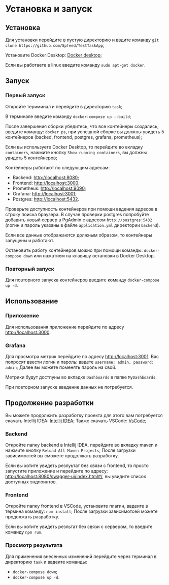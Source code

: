 # Установка и запуск

## Установка

Для установки перейдите в пустую директорию и ввдите команду `git clone https://github.com/Spfeed/TestTaskApp`;

Установите Docker Desktop: [Docker desktop](https://www.docker.com/products/docker-desktop/);

Если вы работаете в linux введите команду `sudo apt-get docker`.

## Запуск

### Первый запуск

Откройте териминал и перейдите в директорию `task`;

В терминале введите команду `docker-compose up --build`;

После завершения сборки убедитесь, что все контейнеры создались, введите команду: `docker ps`, при успешной сборке вы должны увидеть 5 контейнеров (backed, frontend, postgres, grafana, prometheus);

Если вы используете Docker Desktop, то перейдите во вкладку `containers`, нажмите кнопку `Show running containers`, вы должны увидеть 5 контейнеров;

Контейнеры работают по следующим адресам:

- Backend: [http://localhost:8080]([http://localhost:8080/);
- Frontend: [http://localhost:3000]([http://localhost:3000/);
- Prometheus: [http://localhost:9090]([http://localhost:9090/);
- Grafana: [http://localhost:3001](http://localhost:3001/);
- Postgres: [http://localhost:5432]([http://localhost:5432/).

Проверьте доступность контейнеров при помощи ввдения адресов в строку поиска браузера.
В случае проверки postgres попробуйте добавить новый сервер в PgAdmin с адресом `http://postgres:5432` (логин и пароль указаны в файле `application.yml` директории `backend`).

Если все данные отображаются должным образом, то контейнеры запущены и работают.

Остановить работу контейнеров можно при помощи команды: `docker-compose down` или нажатием на клавишу остановки в Docker Desktop.

### Повторный запуск

Для повторного запуска контейнеров введите команду `docker-compose up -d`.

## Использование

### Приложение

Для использования приложение перейдите по адресу [http://localhost:3000]([http://localhost:3000/).

### Grafana

Для просмотра метрик перейдите по адресу [http://localhost:3001](http://localhost:3001/).
Вас попросят ввести логин и пароль: ввдете `username: admin, password: admin`;
Далее вы можете поменять пароль на свой.

Метрики будут достпуны во вкладке `Dashboards` в папке `MyDashboards`.

При повторном запуске введение данных не потребуется.

## Продолжение разработки

Вы можете продолжить разработку проекта для этого вам потребуется скачать Intellij IDEA: [Intellij IDEA](https://www.jetbrains.com/idea/download/?section=windows);
Также скачать VSCode: [VsCode](https://code.visualstudio.com/download);

### Backend

Откройте папку backend в Intellij IDEA, перейдите во вкладку maven и нажмите кнопку `Reload All Maven Projects`;
После загрузки зависимостей вы сможете продолжать разработку.

Если вы хотите увидеть резлуьтат без связи с frontend, то просто запустите приложение и перейдите по адресу: [http://localhost:8080/swagger-ui/index.html#/](http://localhost:8080/swagger-ui/index.html#/), вы увидите список доступных эндпоинтов.

### Frontend

Откройте папку frontend в VSCode, установите плагин, ввдеите в термина команду: `npm install`;
После загрузки зависимотсей можете продолжать разработку.

Если вы хотите увидеть резльтат без связи с сервером, то введите команду `npm run`.

### Просмотр результата

Для применения внесенных изменений перейдите через терминал в директорию `task` и ввдеите команды:

- `docker-compose down`;
- `docker-compose up -d`.
